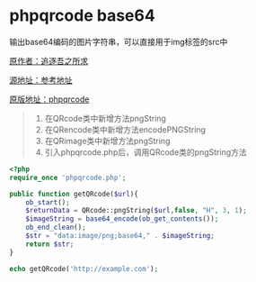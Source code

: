 # phpqrcode base64

输出base64编码的图片字符串，可以直接用于img标签的src中

[原作者：追逐吾之所求](https://me.csdn.net/jiongxian1)

[源地址：参考地址](https://blog.csdn.net/jiongxian1/article/details/88980579)

[原版地址：phpqrcode](http://phpqrcode.sourceforge.net/)


> 1. 在QRcode类中新增方法pngString
> 2. 在QRencode类中新增方法encodePNGString
> 3. 在QRimage类中新增方法pngString
> 4. 引入phpqrcode.php后，调用QRcode类的pngString方法

```php
<?php
require_once 'phpqrcode.php';

public function getQRcode($url){
    ob_start();
    $returnData = QRcode::pngString($url,false, "H", 3, 1);
    $imageString = base64_encode(ob_get_contents());
    ob_end_clean();
    $str = "data:image/png;base64," . $imageString;
    return $str;
}

echo getQRcode('http://example.com');
